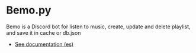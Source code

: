 # Bemo.py

Bemo is a Discord bot for listen to music, create, update and delete playlist, and save it in cache or db.json

- [See documentation (es)](doc/commands_es.md)
